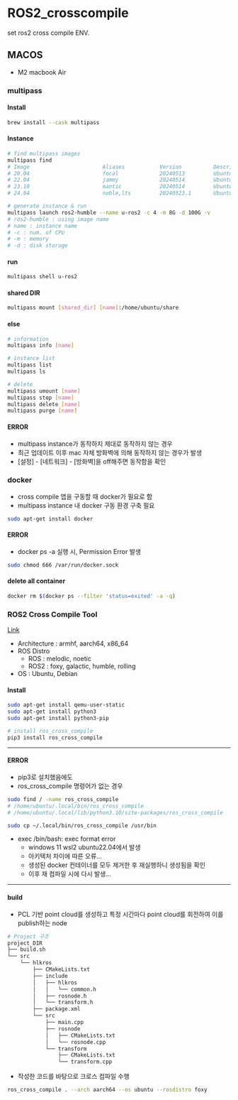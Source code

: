 # ROS2_crosscompile

set ros2 cross compile ENV.

## MACOS

- M2 macbook Air

### multipass

#### Install

```bash
brew install --cask multipass
```

#### Instance

```bash
# find multipass images
multipass find
# Image                       Aliases           Version          Description
# 20.04                       focal             20240513         Ubuntu 20.04 LTS
# 22.04                       jammy             20240514         Ubuntu 22.04 LTS
# 23.10                       mantic            20240514         Ubuntu 23.10
# 24.04                       noble,lts         20240523.1       Ubuntu 24.04 LTS

# generate instance & run
multipass launch ros2-humble --name u-ros2 -c 4 -m 8G -d 100G -v
# ros2-humble : using image name
# name : instance name
# -c : num. of CPU
# -m : memory
# -d : disk storage
```

#### run

```bash
multipass shell u-ros2
```

#### shared DIR

```bash
multipass mount [shared_dir] [name]:/home/ubuntu/share
```

#### else

```bash
# information
multipass info [name]

# instance list
multipass list
multipass ls

# delete
multipass umount [name]
multipass stop [name]
multipass delete [name]
multipass purge [name]
```

#### ERROR

- multipass instance가 동작하지 제대로 동작하지 않는 경우
- 최근 업데이트 이후 mac 자체 방화벽에 의해 동작하지 않는 경우가 발생
- [설정] - [네트워크] - [방화벽]을 off해주면 동작함을 확인

### docker

- cross compile 앱을 구동할 때 docker가 필요로 함
- multipass instance 내 docker 구동 환경 구축 필요

```bash
sudo apt-get install docker
```

#### ERROR

- docker ps -a 실행 시, Permission Error 발생

```bash
sudo chmod 666 /var/run/docker.sock
```

#### delete all container

```bash
docker rm $(docker ps --filter 'status=exited' -a -q)
```

### ROS2 Cross Compile Tool

[Link](https://github.com/ros-tooling/cross_compile)

- Architecture : armhf, aarch64, x86_64
- ROS Distro
  - ROS : melodic, noetic
  - ROS2 : foxy, galactic, humble, rolling
- OS : Ubuntu, Debian

#### Install

```bash
sudo apt-get install qemu-user-static
sudo apt-get install python3
sudo apt-get install python3-pip

# install ros_cross_compile
pip3 install ros_cross_compile
```

-------

#### ERROR

- pip3로 설치했음에도
- ros_cross_compile 명령어가 없는 경우

```bash
sudo find / -name ros_cross_compile
# /home/ubuntu/.local/bin/ros_cross_compile
# /home/ubuntu/.local/lib/python3.10/site-packages/ros_cross_compile

sudo cp ~/.local/bin/ros_cross_compile /usr/bin
```

- exec /bin/bash: exec format error
  - windows 11 wsl2 ubuntu22.04에서 발생
  - 아키텍처 차이에 따른 오류...
  - 생성된 docker 컨테이너를 모두 제거한 후 재실행하니 생성됨을 확인
  - 이후 재 컴파일 시에 다시 발생...

-------

#### build

- PCL 기반 point cloud를 생성하고 특정 시간마다 point cloud를 회전하여 이를 publish하는 node

```bash
# Project 구조
project_DIR
├── build.sh
└── src
    └── hlkros
        ├── CMakeLists.txt
        ├── include
        │   ├── hlkros
        │   │   └── common.h
        │   ├── rosnode.h
        │   └── transform.h
        ├── package.xml
        └── src
            ├── main.cpp
            ├── rosnode
            │   ├── CMakeLists.txt
            │   └── rosnode.cpp
            └── transform
                ├── CMakeLists.txt
                └── transform.cpp
```

- 작성한 코드를 바탕으로 크로스 컴파일 수행

```bash
ros_cross_compile . --arch aarch64 --os ubuntu --rosdistro foxy
```
